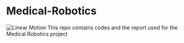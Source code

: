 # Medical-Robotics
![Linear Motion](https://github.com/VittorioPisapia/Medical-Robotics/blob/main/images-videos/linear.gif)
This repo contains codes and the report used for the Medical Robotics project
